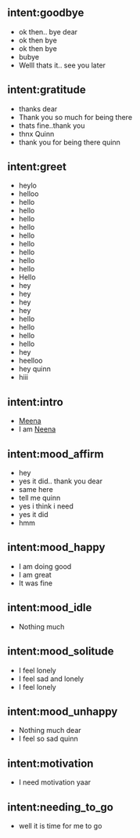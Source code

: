 ## intent:goodbye
- ok then.. bye dear
- ok then bye
- ok then bye
- bubye
- Welll thats it.. see you later

## intent:gratitude
- thanks dear
- Thank you so much for being there
- thats fine..thank you
- thnx Quinn
- thank you for being there quinn

## intent:greet
- heylo
- helloo
- hello
- hello
- hello
- hello
- hello
- hello
- hello
- hello
- hello
- Hello
- hey
- hey
- hey
- hey
- hello
- hello
- hello
- hello
- hey
- heelloo
- hey quinn
- hiii

## intent:intro
- [Meena](PERSON)
- I am [Neena](PERSON)

## intent:mood_affirm
- hey
- yes it did.. thank you dear
- same here
- tell me quinn
- yes i think i need
- yes it did
- hmm

## intent:mood_happy
- I am doing good
- I am great
- It was fine

## intent:mood_idle
- Nothing much

## intent:mood_solitude
- I feel lonely
- I feel sad and lonely
- I feel lonely

## intent:mood_unhappy
- Nothing much dear
- I feel so sad quinn

## intent:motivation
- I need motivation yaar

## intent:needing_to_go
- well it is time for me to go

